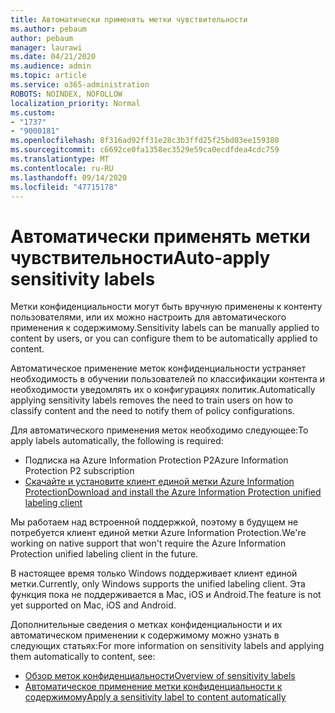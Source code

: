 ```yaml
---
title: Автоматически применять метки чувствительности
ms.author: pebaum
author: pebaum
manager: laurawi
ms.date: 04/21/2020
ms.audience: admin
ms.topic: article
ms.service: o365-administration
ROBOTS: NOINDEX, NOFOLLOW
localization_priority: Normal
ms.custom:
- "1737"
- "9000181"
ms.openlocfilehash: 8f316ad92ff31e28c3b3ffd25f25bd03ee159380
ms.sourcegitcommit: c6692ce0fa1358ec3529e59ca0ecdfdea4cdc759
ms.translationtype: MT
ms.contentlocale: ru-RU
ms.lasthandoff: 09/14/2020
ms.locfileid: "47715178"
---
```

# <a name="auto-apply-sensitivity-labels"></a><span data-ttu-id="07c9a-102">Автоматически применять метки чувствительности</span><span class="sxs-lookup"><span data-stu-id="07c9a-102">Auto-apply sensitivity labels</span></span>

<span data-ttu-id="07c9a-103">Метки конфиденциальности могут быть вручную применены к контенту пользователями, или их можно настроить для автоматического применения к содержимому.</span><span class="sxs-lookup"><span data-stu-id="07c9a-103">Sensitivity labels can be manually applied to content by users, or you can configure them to be automatically applied to content.</span></span>

<span data-ttu-id="07c9a-104">Автоматическое применение меток конфиденциальности устраняет необходимость в обучении пользователей по классификации контента и необходимости уведомлять их о конфигурациях политик.</span><span class="sxs-lookup"><span data-stu-id="07c9a-104">Automatically applying sensitivity labels removes the need to train users on how to classify content and the need to notify them of policy configurations.</span></span>

<span data-ttu-id="07c9a-105">Для автоматического применения меток необходимо следующее:</span><span class="sxs-lookup"><span data-stu-id="07c9a-105">To apply labels automatically, the following is required:</span></span>

- <span data-ttu-id="07c9a-106">Подписка на Azure Information Protection P2</span><span class="sxs-lookup"><span data-stu-id="07c9a-106">Azure Information Protection P2 subscription</span></span>
- [<span data-ttu-id="07c9a-107">Скачайте и установите клиент единой метки Azure Information Protection</span><span class="sxs-lookup"><span data-stu-id="07c9a-107">Download and install the Azure Information Protection unified labeling client</span></span>](https://docs.microsoft.com/azure/information-protection/rms-client/install-unifiedlabelingclient-app)

<span data-ttu-id="07c9a-108">Мы работаем над встроенной поддержкой, поэтому в будущем не потребуется клиент единой метки Azure Information Protection.</span><span class="sxs-lookup"><span data-stu-id="07c9a-108">We're working on native support that won't require the Azure Information Protection unified labeling client in the future.</span></span>

<span data-ttu-id="07c9a-109">В настоящее время только Windows поддерживает клиент единой метки.</span><span class="sxs-lookup"><span data-stu-id="07c9a-109">Currently, only Windows supports the unified labeling client.</span></span>  <span data-ttu-id="07c9a-110">Эта функция пока не поддерживается в Mac, iOS и Android.</span><span class="sxs-lookup"><span data-stu-id="07c9a-110">The feature is not yet supported on Mac, iOS and Android.</span></span>

<span data-ttu-id="07c9a-111">Дополнительные сведения о метках конфиденциальности и их автоматическом применении к содержимому можно узнать в следующих статьях:</span><span class="sxs-lookup"><span data-stu-id="07c9a-111">For more information on sensitivity labels and applying them automatically to content,  see:</span></span>

- [<span data-ttu-id="07c9a-112">Обзор меток конфиденциальности</span><span class="sxs-lookup"><span data-stu-id="07c9a-112">Overview of sensitivity labels</span></span>](https://docs.microsoft.com/microsoft-365/compliance/sensitivity-labels)
- [<span data-ttu-id="07c9a-113">Автоматическое применение метки конфиденциальности к содержимому</span><span class="sxs-lookup"><span data-stu-id="07c9a-113">Apply a sensitivity label to content automatically</span></span>](https://docs.microsoft.com/office365/securitycompliance/apply_sensitivity_label_automatically)